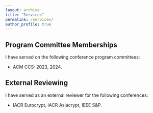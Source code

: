 ```yaml
---
layout: archive
title: "Services"
permalink: /services/
author_profile: true
---
```


## Program Committee Memberships
I have served on the following conference program committees:
- ACM CCS: 2023, 2024.

## External Reviewing
I have served as an external reviewer for the following conferences:
- IACR Eurocrypt, IACR Asiacrypt, IEEE S&P.
